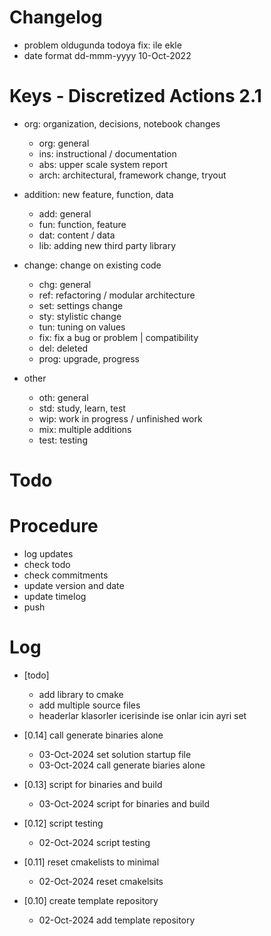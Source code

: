 # Changelog
- problem oldugunda todoya fix: ile ekle
- date format dd-mmm-yyyy 10-Oct-2022

# Keys - Discretized Actions 2.1
- org: organization, decisions, notebook changes
    - org: general
    - ins: instructional / documentation
    - abs: upper scale system report
    - arch: architectural, framework change, tryout

- addition: new feature, function, data
    - add: general
    - fun: function, feature
    - dat: content / data
    - lib: adding new third party library

- change: change on existing code
    - chg: general
    - ref: refactoring / modular architecture
    - set: settings change
    - sty: stylistic change
    - tun: tuning on values
    - fix: fix a bug or problem | compatibility
    - del: deleted
    - prog: upgrade, progress

- other
    - oth: general
    - std: study, learn, test
    - wip: work in progress / unfinished work
    - mix: multiple additions
    - test: testing

# Todo

# Procedure
- log updates
- check todo
- check commitments
- update version and date
- update timelog
- push

# Log 
- [todo]
    - add library to cmake
    - add multiple source files
    - headerlar klasorler icerisinde ise onlar icin ayri set

- [0.14] call generate binaries alone
    - 03-Oct-2024 set solution startup file 
    - 03-Oct-2024 call generate biaries alone

- [0.13] script for binaries and build
    - 03-Oct-2024 script for binaries and build

- [0.12] script testing
    - 02-Oct-2024 script testing

- [0.11] reset cmakelists to minimal
    - 02-Oct-2024 reset cmakelsits

- [0.10] create template repository
    - 02-Oct-2024 add template repository

